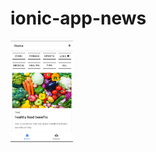 # ionic-app-news



<img src="https://github.com/luster02/ionic-app-news/blob/master/docs/Screenshot_20191012-202222.png" width="100">
